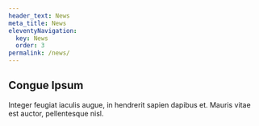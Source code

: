 ```yaml
---
header_text: News
meta_title: News
eleventyNavigation:
  key: News
  order: 3
permalink: /news/
---
```

## Congue Ipsum

Integer feugiat iaculis augue, in hendrerit sapien dapibus et. Mauris vitae est auctor, pellentesque nisl.
